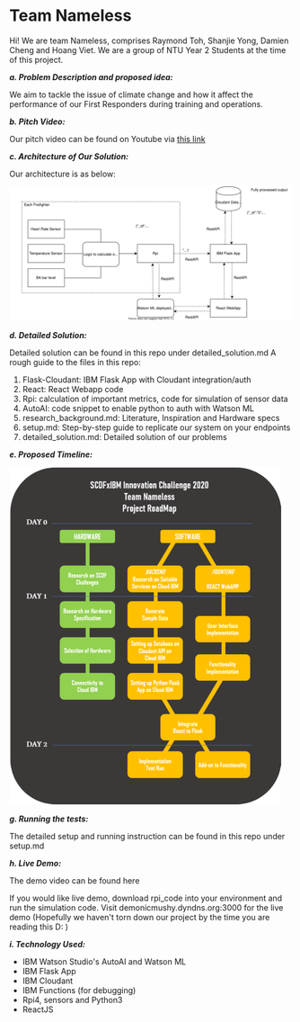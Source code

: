 # Team Nameless

Hi! We are team Nameless, comprises Raymond Toh, Shanjie Yong, Damien Cheng and Hoang Viet. We are a group of NTU Year 2 Students at the time of this project. 

**_a. Problem Description and proposed idea:_** 

We aim to tackle the issue of climate change and how it affect the performance of our First Responders during training and operations. 
 
**_b. Pitch Video:_**

Our pitch video can be found on Youtube via [this link](https://youtube.com/somelink)

**_c. Architecture of Our Solution:_**

Our architecture is as below: 

![DesignDiagram](https://github.com/TheMarvelousWhale/Nameless-e-Boards_SCDFXIBM/blob/master/Assets/DesignDiagram.svg)

**_d. Detailed Solution:_**

Detailed solution can be found in this repo under detailed_solution.md
A rough guide to the files in this repo: 
1. Flask-Cloudant: IBM Flask App with Cloudant integration/auth
2. React: React Webapp code 
3. Rpi: calculation of important metrics, code for simulation of sensor data
4. AutoAI: code snippet to enable python to auth with Watson ML 
5. research_background.md: Literature, Inspiration and Hardware specs
6. setup.md: Step-by-step guide to replicate our system on your endpoints 
7. detailed_solution.md: Detailed solution of our problems

**_e. Proposed Timeline:_**

![Roadmap](https://github.com/TheMarvelousWhale/Nameless-e-Boards_SCDFXIBM/blob/master/Assets/project_roadmap.png)

**_g. Running the tests:_**

The detailed setup and running instruction can be found in this repo under setup.md

**_h. Live Demo:_**

The demo video can be found here 

If you would like live demo, download rpi_code into your environment and run the simulation code. Visit demonicmushy.dyndns.org:3000 for the live demo (Hopefully we haven't torn down our project by the time you are reading this D: ) 

**_i. Technology Used:_**
+ IBM Watson Studio's AutoAI and Watson ML
+ IBM Flask App
+ IBM Cloudant
+ IBM Functions (for debugging)
+ Rpi4, sensors and Python3
+ ReactJS 



